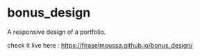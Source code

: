# bonus_design

A responsive design of a portfolio.

check it live here :
https://firaselmoussa.github.io/bonus_design/
